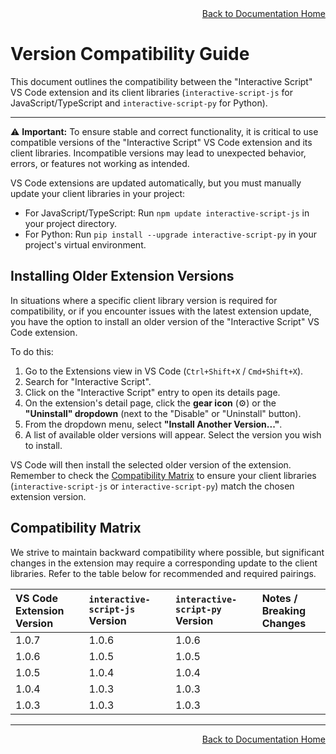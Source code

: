 <div style="text-align: right;">
    <a href="documentation.md">Back to Documentation Home</a>
</div>


# Version Compatibility Guide

This document outlines the compatibility between the "Interactive Script" VS Code extension and its client libraries (`interactive-script-js` for JavaScript/TypeScript and `interactive-script-py` for Python).

---

⚠️ **Important:** To ensure stable and correct functionality, it is critical to use compatible versions of the "Interactive Script" VS Code extension and its client libraries. Incompatible versions may lead to unexpected behavior, errors, or features not working as intended.

VS Code extensions are updated automatically, but you must manually update your client libraries in your project:
* For JavaScript/TypeScript: Run `npm update interactive-script-js` in your project directory.
* For Python: Run `pip install --upgrade interactive-script-py` in your project's virtual environment.

## Installing Older Extension Versions

In situations where a specific client library version is required for compatibility, or if you encounter issues with the latest extension update, you have the option to install an older version of the "Interactive Script" VS Code extension.

To do this:

1.  Go to the Extensions view in VS Code (`Ctrl+Shift+X` / `Cmd+Shift+X`).
2.  Search for "Interactive Script".
3.  Click on the "Interactive Script" entry to open its details page.
4.  On the extension's detail page, click the **gear icon** (⚙️) or the **"Uninstall" dropdown** (next to the "Disable" or "Uninstall" button).
5.  From the dropdown menu, select **"Install Another Version..."**.
6.  A list of available older versions will appear. Select the version you wish to install.

VS Code will then install the selected older version of the extension. Remember to check the [Compatibility Matrix](#compatibility-matrix) to ensure your client libraries (`interactive-script-js` or `interactive-script-py`) match the chosen extension version.

## Compatibility Matrix

We strive to maintain backward compatibility where possible, but significant changes in the extension may require a corresponding update to the client libraries. Refer to the table below for recommended and required pairings.

| VS Code Extension Version | `interactive-script-js` Version | `interactive-script-py` Version | Notes / Breaking Changes |
| :--- | :--- | :--- | :--- |
| 1.0.7 | 1.0.6 | 1.0.6 |
| 1.0.6 | 1.0.5 | 1.0.5 |
| 1.0.5 | 1.0.4 | 1.0.4 |
| 1.0.4 | 1.0.3 | 1.0.3 |
| 1.0.3 | 1.0.3 | 1.0.3 |

---

<div style="text-align: right;">
    <a href="documentation.md">Back to Documentation Home</a>
</div>